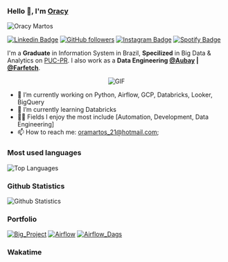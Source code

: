 ### Hello 👋, I'm [Oracy](https://oracymartos.online/) 
![Oracy Martos](https://komarev.com/ghpvc/?username=Oracy&color=ff69b4&label=PROFILE+VIEWS&style=flat-plastic)
<p align="center">
  
  [![Linkedin Badge](https://img.shields.io/badge/-Oracy%20Martos-blue?style=social&logo=Linkedin&logoColor=blue&link=https://www.linkedin.com/in/oracymartos/)](https://www.linkedin.com/in/oracymartos/) [![GitHub followers](https://img.shields.io/github/followers/Oracy?label=Follow&style=social)](https://github.com/Oracy/?tab=follow)
  [![Instagram Badge](https://img.shields.io/badge/-oracy_-blue?style=social&logo=Instagram&link=https://www.instagram.com/oracy_/)](https://www.instagram.com/oracy_/) 
  [![Spotify Badge](https://img.shields.io/badge/-oracy_-blue?style=social&logo=Spotify&link=https://open.spotify.com/user/225uorso475ipcfpyw6gqf6zi?si=hmYJ-VYwS6SmGvmmHLuleQ)](https://open.spotify.com/user/225uorso475ipcfpyw6gqf6zi?si=hmYJ-VYwS6SmGvmmHLuleQ) 
</p>

I'm a **Graduate** in Information System in Brazil, **Specilized** in Big Data & Analytics on [PUC-PR](https://www.pucpr.br/). I also work as a **Data Engineering [@Aubay](https://www.aubay.pt/) | [@Farfetch](https://www.farfetch.com)**.

<p align="center">
<img align="center" alt="GIF" src="https://steamuserimages-a.akamaihd.net/ugc/263849025224660185/7544892A0371C52DC284B844B030F06D8129494B/"/>
</p>


- 🔭 I’m currently working on Python, Airflow, GCP, Databricks, Looker, BigQuery
- 🌱 I’m currently learning Databricks
- 🤹🏽 Fields I enjoy the most include [Automation, Development, Data Engineering]
- 📫 How to reach me: <oramartos_21@hotmail.com>;

### Most used languages

![Top Languages](https://github-readme-stats.vercel.app/api/top-langs/?username=Oracy&layout=compact)

### Github Statistics

![Github Statistics](https://github-readme-stats.vercel.app/api?username=Oracy&count_private=true&show_icons=true&theme=dracula)

### Portfolio

[![Big_Project](https://github-readme-stats.vercel.app/api/pin/?username=Oracy&repo=Big_Project)](https://github.com/Oracy/Big_Project/tree/master)
[![Airflow](https://github-readme-stats.vercel.app/api/pin/?username=Oracy&repo=airflow)](https://github.com/Oracy/airflow/tree/master)
[![Airflow_Dags](https://github-readme-stats.vercel.app/api/pin/?username=Oracy&repo=airflow_dags)](https://github.com/Oracy/airflow_dags/tree/master)

### Wakatime

<!-- [![Oracy's wakatime stats](https://github-readme-stats.vercel.app/api/wakatime?username=Oracy)](https://github.com/Oracy) -->
<!--
**Oracy/Oracy** is a ✨ _special_ ✨ repository because its `README.md` (this file) appears on your GitHub profile.

Here are some ideas to get you started:

- 🔭 I’m currently working on ...
- 🌱 I’m currently learning ...
- 👯 I’m looking to collaborate on ...
- 🤔 I’m looking for help with ...
- 💬 Ask me about ...
- 📫 How to reach me: ...
- 😄 Pronouns: ...
- ⚡ Fun fact: ...
-->
